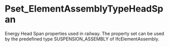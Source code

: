 # Pset_ElementAssemblyTypeHeadSpan

Energy Head Span properties used in railway. The property set can be used by the predefined type SUSPENSION_ASSEMBLY of IfcElementAssembly.
<!-- end of short definition -->

